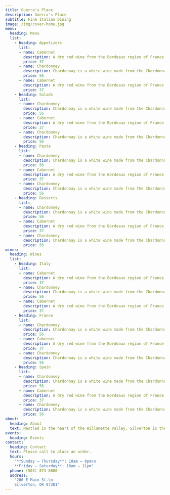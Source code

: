 ```yaml
---
title: Guerra's Place
description: Guerra's Place
subtitle: Fine Italian Dining
image: /img/cover-home.jpg
menu:
  heading: Menu
  list:
    - heading: Appetizers
      list:
      - name: Cabernet
        description: A dry red wine from the Bordeaux region of France and in northern California. A dry red wine from the Bordeaux region of France and in northern California. A dry red wine from the Bordeaux region of France and in northern California.
        price: 37
      - name: Chardonney
        description: Chardonnay is a white wine made from the Chardonnay wine grape. Chardonnay is a white wine made from the Chardonnay wine grape. Chardonnay is a white wine made from the Chardonnay wine grape.
        price: 56
      - name: Cabernet
        description: A dry red wine from the Bordeaux region of France and in northern California. A dry red wine from the Bordeaux region of France and in northern California. A dry red wine from the Bordeaux region of France and in northern California.
        price: 37
    - heading: Salads
      list:
      - name: Chardonney
        description: Chardonnay is a white wine made from the Chardonnay wine grape. Chardonnay is a white wine made from the Chardonnay wine grape. Chardonnay is a white wine made from the Chardonnay wine grape.
        price: 56
      - name: Cabernet
        description: A dry red wine from the Bordeaux region of France and in northern California. A dry red wine from the Bordeaux region of France and in northern California. A dry red wine from the Bordeaux region of France and in northern California.
        price: 37
      - name: Chardonney
        description: Chardonnay is a white wine made from the Chardonnay wine grape. Chardonnay is a white wine made from the Chardonnay wine grape. Chardonnay is a white wine made from the Chardonnay wine grape.
        price: 56
    - heading: Pasta
      list:
      - name: Chardonney
        description: Chardonnay is a white wine made from the Chardonnay wine grape. Chardonnay is a white wine made from the Chardonnay wine grape. Chardonnay is a white wine made from the Chardonnay wine grape.
        price: 56
      - name: Cabernet
        description: A dry red wine from the Bordeaux region of France and in northern California. A dry red wine from the Bordeaux region of France and in northern California. A dry red wine from the Bordeaux region of France and in northern California.
        price: 37
      - name: Chardonney
        description: Chardonnay is a white wine made from the Chardonnay wine grape. Chardonnay is a white wine made from the Chardonnay wine grape. Chardonnay is a white wine made from the Chardonnay wine grape.
        price: 56
    - heading: Desserts
      list:
      - name: Chardonney
        description: Chardonnay is a white wine made from the Chardonnay wine grape. Chardonnay is a white wine made from the Chardonnay wine grape. Chardonnay is a white wine made from the Chardonnay wine grape.
        price: 56
      - name: Cabernet
        description: A dry red wine from the Bordeaux region of France and in northern California. A dry red wine from the Bordeaux region of France and in northern California. A dry red wine from the Bordeaux region of France and in northern California.
        price: 37
      - name: Chardonney
        description: Chardonnay is a white wine made from the Chardonnay wine grape. Chardonnay is a white wine made from the Chardonnay wine grape. Chardonnay is a white wine made from the Chardonnay wine grape.
        price: 56
wines:
  heading: Wines
  list:
    - heading: Italy
      list:
      - name: Cabernet
        description: A dry red wine from the Bordeaux region of France and in northern California. A dry red wine from the Bordeaux region of France and in northern California. A dry red wine from the Bordeaux region of France and in northern California.
        price: 37
      - name: Chardonney
        description: Chardonnay is a white wine made from the Chardonnay wine grape. Chardonnay is a white wine made from the Chardonnay wine grape. Chardonnay is a white wine made from the Chardonnay wine grape.
        price: 56
      - name: Cabernet
        description: A dry red wine from the Bordeaux region of France and in northern California. A dry red wine from the Bordeaux region of France and in northern California. A dry red wine from the Bordeaux region of France and in northern California.
        price: 37
    - heading: France
      list:
      - name: Chardonney
        description: Chardonnay is a white wine made from the Chardonnay wine grape. Chardonnay is a white wine made from the Chardonnay wine grape. Chardonnay is a white wine made from the Chardonnay wine grape.
        price: 56
      - name: Cabernet
        description: A dry red wine from the Bordeaux region of France and in northern California. A dry red wine from the Bordeaux region of France and in northern California. A dry red wine from the Bordeaux region of France and in northern California.
        price: 37
      - name: Chardonney
        description: Chardonnay is a white wine made from the Chardonnay wine grape. Chardonnay is a white wine made from the Chardonnay wine grape. Chardonnay is a white wine made from the Chardonnay wine grape.
        price: 56
    - heading: Spain
      list:
      - name: Chardonney
        description: Chardonnay is a white wine made from the Chardonnay wine grape. Chardonnay is a white wine made from the Chardonnay wine grape. Chardonnay is a white wine made from the Chardonnay wine grape.
        price: 56
      - name: Cabernet
        description: A dry red wine from the Bordeaux region of France and in northern California. A dry red wine from the Bordeaux region of France and in northern California. A dry red wine from the Bordeaux region of France and in northern California.
        price: 37
      - name: Chardonney
        description: Chardonnay is a white wine made from the Chardonnay wine grape. Chardonnay is a white wine made from the Chardonnay wine grape. Chardonnay is a white wine made from the Chardonnay wine grape.
        price: 56
about:
  heading: About
  text: Nestled in the heart of the Willamette Valley, Silverton is the home of our family-owned Italian restaurant. Sharing our namesake, Guerra's is an extension of our values and our commitment to fine dining. We hope you feel like a part of the family.
events:
  heading: Events
contact:
  heading: Contact
  text: Please call to place an order.
  hours:
    "**Sunday – Thursday**: 10am – 8pm\n
    **Friday – Saturday**: 10am – 11pm"
  phone: (503) 873-8000
  address:
    "206 E Main St.\n
    Silverton, OR 97381"
---
```

